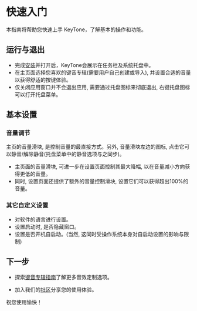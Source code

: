 # 快速入门

本指南将帮助您快速上手 KeyTone，了解基本的操作和功能。

## 运行与退出

* 完成[安装](../installation/index.md)并打开后，KeyTone会展示在任务栏及系统托盘中。
* 在主页面选择您喜欢的键音专辑(需要用户自己创建或导入), 并设置合适的音量以获得舒适的按键体验。
* 仅关闭应用窗口并不会退出应用, 需要通过托盘图标来彻底退出, 右键托盘图标可以打开托盘菜单。

## 基本设置

### 音量调节

主页的音量滑块, 是控制音量的最直接方式。另外, 音量滑块左边的图标, 点击它可以静音/解除静音(托盘菜单中的静音选项与之同步)。
* 主页面的音量滑块, 可进一步在设置页面控制其最大降幅, 以在音量减小方向获得更低的音量。
* 同时, 设置页面还提供了额外的音量控制滑块, 设置它们可以获得超出100%的音量。

### 其它自定义设置

* 对软件的语言进行设置。
* 设置启动时, 是否隐藏窗口。
* 设置是否开机自启动。(当然, 这同时受操作系统本身对自启动设置的影响与限制)

## 下一步

* 探索[键音专辑指南](../../key-package/introduction/index.md)了解更多音效定制选项。
<!-- - 查看[进阶功能](../../other/index.md)发现更多可能性。 -->
* 加入我们的[社区](https://github.com/LuSrackhall/KeyTone/discussions)分享您的使用体验。

<!-- ## 故障排除

如果您遇到问题：
1. 检查系统音频设置是否正确
2. 确保给予了必要的系统权限
3. 查看应用日志了解详细信息
4. 访问我们的[帮助中心](../../other/troubleshooting.md)获取更多支持 -->

祝您使用愉快！